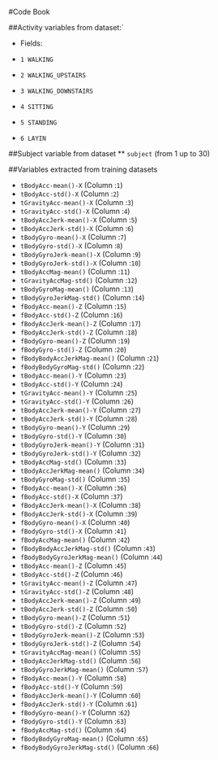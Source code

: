 #Code Book


##Activity variables from dataset:`

*  Fields:

* `1 WALKING`
* `2 WALKING_UPSTAIRS`
* `3 WALKING_DOWNSTAIRS`
* `4 SITTING`
* `5 STANDING`
* `6 LAYIN`

##Subject variable from dataset 
** `subject` (from 1 up to 30)

##Variables extracted from training datasets

* `tBodyAcc-mean()-X` (Column :`1`)
* `tBodyAcc-std()-X` (Column :`2`)
* `tGravityAcc-mean()-X` (Column :`3`)
* `tGravityAcc-std()-X` (Column :`4`)
* `tBodyAccJerk-mean()-X` (Column :`5`)
* `tBodyAccJerk-std()-X` (Column :`6`)
* `tBodyGyro-mean()-X` (Column :`7`)
* `tBodyGyro-std()-X` (Column :`8`)
* `tBodyGyroJerk-mean()-X` (Column :`9`)
* `tBodyGyroJerk-std()-X` (Column :`10`)
* `tBodyAccMag-mean()` (Column :`11`)
* `tGravityAccMag-std()` (Column :`12`)
* `tBodyGyroMag-mean()` (Column :`13`)
* `tBodyGyroJerkMag-std()` (Column :`14`)
* `fBodyAcc-mean()-Z` (Column :`15`)
* `fBodyAcc-std()-Z` (Column :`16`)
* `fBodyAccJerk-mean()-Z` (Column :`17`)
* `fBodyAccJerk-std()-Z` (Column :`18`)
* `fBodyGyro-mean()-Z` (Column :`19`)
* `fBodyGyro-std()-Z` (Column :`20`)
* `fBodyBodyAccJerkMag-mean()` (Column :`21`)
* `fBodyBodyGyroMag-std()` (Column :`22`)
* `tBodyAcc-mean()-Y` (Column :`23`)
* `tBodyAcc-std()-Y` (Column :`24`)
* `tGravityAcc-mean()-Y` (Column :`25`)
* `tGravityAcc-std()-Y` (Column :`26`)
* `tBodyAccJerk-mean()-Y` (Column :`27`)
* `tBodyAccJerk-std()-Y` (Column :`28`)
* `tBodyGyro-mean()-Y` (Column :`29`)
* `tBodyGyro-std()-Y` (Column :`30`)
* `tBodyGyroJerk-mean()-Y` (Column :`31`)
* `tBodyGyroJerk-std()-Y` (Column :`32`)
* `tBodyAccMag-std()` (Column :`33`)
* `tBodyAccJerkMag-mean()` (Column :`34`)
* `tBodyGyroMag-std()` (Column :`35`)
* `fBodyAcc-mean()-X` (Column :`36`)
* `fBodyAcc-std()-X` (Column :`37`)
* `fBodyAccJerk-mean()-X` (Column :`38`)
* `fBodyAccJerk-std()-X` (Column :`39`)
* `fBodyGyro-mean()-X` (Column :`40`)
* `fBodyGyro-std()-X` (Column :`41`)
* `fBodyAccMag-mean()` (Column :`42`)
* `fBodyBodyAccJerkMag-std()` (Column :`43`)
* `fBodyBodyGyroJerkMag-mean()` (Column :`44`)
* `tBodyAcc-mean()-Z` (Column :`45`)
* `tBodyAcc-std()-Z` (Column :`46`)
* `tGravityAcc-mean()-Z` (Column :`47`)
* `tGravityAcc-std()-Z` (Column :`48`)
* `tBodyAccJerk-mean()-Z` (Column :`49`)
* `tBodyAccJerk-std()-Z` (Column :`50`)
* `tBodyGyro-mean()-Z` (Column :`51`)
* `tBodyGyro-std()-Z` (Column :`52`)
* `tBodyGyroJerk-mean()-Z` (Column :`53`)
* `tBodyGyroJerk-std()-Z` (Column :`54`)
* `tGravityAccMag-mean()` (Column :`55`)
* `tBodyAccJerkMag-std()` (Column :`56`)
* `tBodyGyroJerkMag-mean()` (Column :`57`)
* `fBodyAcc-mean()-Y` (Column :`58`)
* `fBodyAcc-std()-Y` (Column :`59`)
* `fBodyAccJerk-mean()-Y` (Column :`60`)
* `fBodyAccJerk-std()-Y` (Column :`61`)
* `fBodyGyro-mean()-Y` (Column :`62`)
* `fBodyGyro-std()-Y` (Column :`63`)
* `fBodyAccMag-std()` (Column :`64`)
* `fBodyBodyGyroMag-mean()` (Column :`65`)
* `fBodyBodyGyroJerkMag-std()` (Column :`66`)
